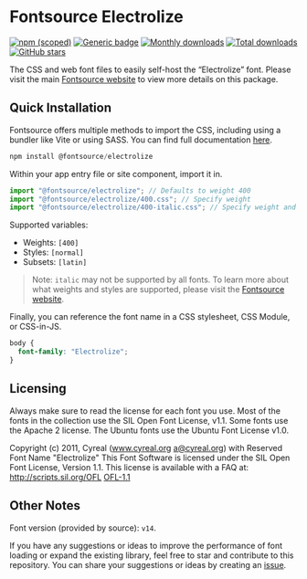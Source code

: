 # Fontsource Electrolize

[![npm (scoped)](https://img.shields.io/npm/v/@fontsource/electrolize?color=brightgreen)](https://www.npmjs.com/package/@fontsource/electrolize) [![Generic badge](https://img.shields.io/badge/fontsource-passing-brightgreen)](https://github.com/fontsource/fontsource) [![Monthly downloads](https://badgen.net/npm/dm/@fontsource/electrolize)](https://github.com/fontsource/fontsource) [![Total downloads](https://badgen.net/npm/dt/@fontsource/electrolize)](https://github.com/fontsource/fontsource) [![GitHub stars](https://img.shields.io/github/stars/fontsource/fontsource.svg?style=social&label=Star)](https://github.com/fontsource/fontsource/stargazers)

The CSS and web font files to easily self-host the “Electrolize” font. Please visit the main [Fontsource website](https://fontsource.org/fonts/electrolize) to view more details on this package.

## Quick Installation

Fontsource offers multiple methods to import the CSS, including using a bundler like Vite or using SASS. You can find full documentation [here](https://fontsource.org/docs/getting-started/introduction).

```javascript
npm install @fontsource/electrolize
```

Within your app entry file or site component, import it in.

```javascript
import "@fontsource/electrolize"; // Defaults to weight 400
import "@fontsource/electrolize/400.css"; // Specify weight
import "@fontsource/electrolize/400-italic.css"; // Specify weight and style
```

Supported variables:
- Weights: `[400]`
- Styles: `[normal]`
- Subsets: `[latin]`

> Note: `italic` may not be supported by all fonts. To learn more about what weights and styles are supported, please visit the [Fontsource website](https://fontsource.org/fonts/electrolize).

Finally, you can reference the font name in a CSS stylesheet, CSS Module, or CSS-in-JS.

```css
body {
  font-family: "Electrolize";
}
```

## Licensing
Always make sure to read the license for each font you use. Most of the fonts in the collection use the SIL Open Font License, v1.1. Some fonts use the Apache 2 license. The Ubuntu fonts use the Ubuntu Font License v1.0.

Copyright (c) 2011, Cyreal (www.cyreal.org a@cyreal.org) with Reserved Font Name "Electrolize" This Font Software is licensed under the SIL Open Font License, Version 1.1. This license is available with a FAQ at: http://scripts.sil.org/OFL
[OFL-1.1](http://scripts.sil.org/OFL)

## Other Notes
Font version (provided by source): `v14`.

If you have any suggestions or ideas to improve the performance of font loading or expand the existing library, feel free to star and contribute to this repository. You can share your suggestions or ideas by creating an [issue](https://github.com/fontsource/fontsource/issues).